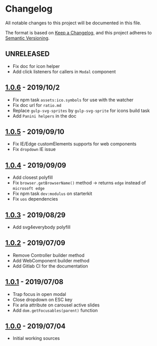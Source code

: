 # Changelog

All notable changes to this project will be documented in this file.

The format is based on [Keep a Changelog](https://keepachangelog.com/en/1.0.0/),
and this project adheres to [Semantic Versioning](https://semver.org/spec/v2.0.0.html).

## UNRELEASED
- Fix doc for icon helper 
- Add click listeners for callers in `Modal` component

## [1.0.6](https://git.cross-systems.ch/wide-front/modulus/tags/v1.0.6) - 2019/10/2
- Fix npm task `assets:ico.symbols` for use with the watcher
- Fix doc url for `ratio.md`
- Replace `gulp-svg-sprites` by `gulp-svg-sprite` for icons build task
- Add `Panini helpers` in the doc

## [1.0.5](https://git.cross-systems.ch/wide-front/modulus/tags/v1.0.5) - 2019/09/10
- Fix IE/Edge customElements supports for web components
- Fix `dropdown` IE issue

## [1.0.4](https://git.cross-systems.ch/wide-front/modulus/tags/v1.0.4) - 2019/09/09
- Add closest polyfill 
- Fix `browser.getBrowserName()` method -> returns `edge` instead of `microsoft edge`
- Fix npm task `dev:modulus` on starterkit
- Fix `uos` dependencies

## [1.0.3](https://git.cross-systems.ch/wide-front/modulus/tags/v1.0.3) - 2019/08/29
- Add svg4everybody polyfill

## [1.0.2](https://git.cross-systems.ch/wide-front/modulus/tags/v1.0.2) - 2019/07/09
- Remove Controller builder method
- Add WebComponent builder method
- Add Gitlab CI for the documentation

## [1.0.1](https://git.cross-systems.ch/wide-front/modulus/tags/v1.0.1) - 2019/07/08
- Trap focus in open modal
- Close dropdown on ESC key
- Fix aria attribute on carousel active slides
- Add `dom.getFocusables(parent)` function

## [1.0.0](https://git.cross-systems.ch/wide-front/modulus/tags/v1.0.0) - 2019/07/04
- Initial working sources